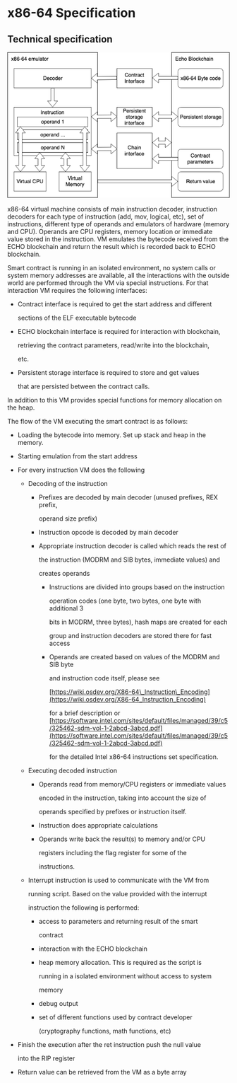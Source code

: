 # x86-64 Specification

## Technical specification

![The structure of the Echo x86-64 virtual machine.](../../.gitbook/assets/x86-64-structure.png)

x86-64 virtual machine consists of main instruction decoder, instruction decoders for each type of instruction \(add, mov, logical, etc\), set of instructions, different type of operands and emulators of hardware \(memory and CPU\). Operands are CPU registers, memory location or immediate value stored in the instruction. VM emulates the bytecode received from the ECHO blockchain and return the result which is recorded back to ECHO blockchain.

Smart contract is running in an isolated environment, no system calls or system memory addresses are available, all the interactions with the outside world are performed through the VM via special instructions. For that interaction VM requires the following interfaces:

* Contract interface is required to get the start address and different

  sections of the ELF executable bytecode

* ECHO blockchain interface is required for interaction with blockchain,

  retrieving the contract parameters, read/write into the blockchain,

  etc.

* Persistent storage interface is required to store and get values

  that are persisted between the contract calls.

In addition to this VM provides special functions for memory allocation on the heap.

The flow of the VM executing the smart contract is as follows:

* Loading the bytecode into memory. Set up stack and heap in the memory.
* Starting emulation from the start address
* For every instruction VM does the following 
  * Decoding of the instruction 
    * Prefixes are decoded by main decoder \(unused prefixes, REX prefix,

      operand size prefix\)

    * Instruction opcode is decoded by main decoder 
    * Appropriate instruction decoder is called which reads the rest of

      the instruction \(MODRM and SIB bytes, immediate values\) and

      creates operands 

      * Instructions are divided into groups based on the instruction

        operation codes \(one byte, two bytes, one byte with additional 3

        bits in MODRM, three bytes\), hash maps are created for each

        group and instruction decoders are stored there for fast access

      * Operands are created based on values of the MODRM and SIB byte

        and instruction code itself, please see

        [https://wiki.osdev.org/X86-64\_Instruction\_Encoding](https://wiki.osdev.org/X86-64_Instruction_Encoding)

        for a brief description or [https://software.intel.com/sites/default/files/managed/39/c5/325462-sdm-vol-1-2abcd-3abcd.pdf](https://software.intel.com/sites/default/files/managed/39/c5/325462-sdm-vol-1-2abcd-3abcd.pdf)

        for the detailed Intel x86-64 instructions set specification.
  * Executing decoded instruction 
    * Operands read from memory/CPU registers or immediate values

      encoded in the instruction, taking into account the size of

      operands specified by prefixes or instruction itself.

    * Instruction does appropriate calculations 
    * Operands write back the result\(s\) to memory and/or CPU

      registers including the flag register for some of the

      instructions.
  * Interrupt instruction is used to communicate with the VM from

    running script. Based on the value provided with the interrupt

    instruction the following is performed: 

    * access to parameters and returning result of the smart

      contract 

    * interaction with the ECHO blockchain 
    * heap memory allocation. This is required as the script is

      running in a isolated environment without access to system

      memory 

    * debug output 
    * set of different functions used by contract developer

      \(cryptography functions, math functions, etc\)
* Finish the execution after the ret instruction push the null value

  into the RIP register 

* Return value can be retrieved from the VM as a byte array

